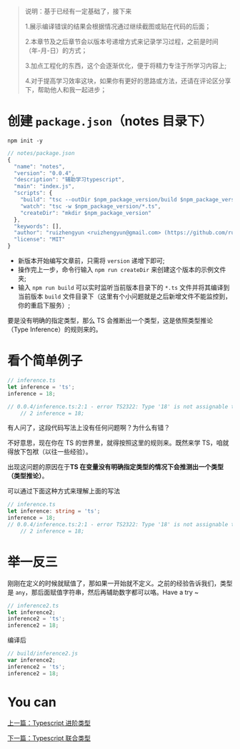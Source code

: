> 说明：基于已经有一定基础了，接下来
> 
> 1.展示编译错误的结果会根据情况通过继续截图或贴在代码的后面；
> 
> 2.本章节及之后章节会以版本号递增方式来记录学习过程，之前是时间（年-月-日）的方式；
> 
> 3.加点工程化的东西，这个会逐渐优化，便于将精力专注于所学习内容上;
> 
> 4.对于提高学习效率这块，如果你有更好的思路或方法，还请在评论区分享下，帮助他人和我一起进步；

# 创建 `package.json`（notes 目录下）

```
npm init -y 
```

```javascript
// notes/package.json
{
  "name": "notes",
  "version": "0.0.4",
  "description": "辅助学习typescript",
  "main": "index.js",
  "scripts": {
    "build": "tsc --outDir $npm_package_version/build $npm_package_version/*.ts",
    "watch": "tsc -w $npm_package_version/*.ts",
    "createDir": "mkdir $npm_package_version"
  },
  "keywords": [],
  "author": "ruizhengyun <ruizhengyun@gmail.com> (https://github.com/ruizhengyun)",
  "license": "MIT"
}
```
- 新版本开始编写文章前，只需将 `version` 递增下即可;
- 操作完上一步，命令行输入 `npm run createDir` 来创建这个版本的示例文件夹;
- 输入 `npm run build` 可以实时监听当前版本目录下的 `*.ts` 文件并将其编译到当前版本 `build` 文件目录下（这里有个小问题就是之后新增文件不能监控到，你的重启下服务）;


要是没有明确的指定类型，那么 TS 会推断出一个类型，这是依照类型推论（Type Inference）的规则来的。

# 看个简单例子

```typescript
// inference.ts
let inference = 'ts';
inference = 18;

// 0.0.4/inference.ts:2:1 - error TS2322: Type '18' is not assignable to type 'string'.
    // 2 inference = 18;
```

有人问了，这段代码写法上没有任何问题啊？为什么有错？

不好意思，现在你在 TS 的世界里，就得按照这里的规则来。既然来学 TS，咱就得放下包袱（以往一些经验）。

出现这问题的原因在于**TS 在变量没有明确指定类型的情况下会推测出一个类型（类型推论）**。

可以通过下面这种方式来理解上面的写法

```typescript
// inference.ts
let inference: string = 'ts';
inference = 18;
// 0.0.4/inference.ts:2:1 - error TS2322: Type '18' is not assignable to type 'string'.
    // 2 inference = 18;
```

# 举一反三

刚刚在定义的时候就赋值了，那如果一开始就不定义。之前的经验告诉我们，类型是 `any`，那后面赋值字符串，然后再辅助数字都可以咯。Have a try ~

```typescript
// inference2.ts
let inference2;
inference2 = 'ts';
inference2 = 18;
```

编译后

```typescript
// build/inference2.js
var inference2;
inference2 = 'ts';
inference2 = 18;
```

# You can
  
[上一篇：Typescript 进阶类型](./advanced.md)

[下一篇：Typescript 联合类型](./union.md)

